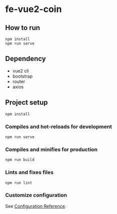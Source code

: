 # fe-vue2-coin

## How to run

```
npm install
npm run serve
```

## Dependency
- vue2 cli
- bootstrap
- router
- axios

## Project setup
```
npm install
```

### Compiles and hot-reloads for development
```
npm run serve
```

### Compiles and minifies for production
```
npm run build
```

### Lints and fixes files
```
npm run lint
```

### Customize configuration
See [Configuration Reference](https://cli.vuejs.org/config/).
